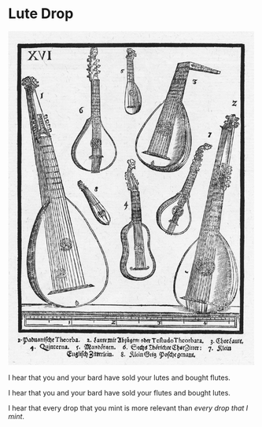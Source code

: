 # Lute Drop

<img src="docs/lutes.jpg?raw=true" width="500" alt="Assorted Lutes">

I hear that you and your bard have sold your lutes and bought flutes.

I hear that you and your bard have sold your flutes and bought lutes.

I hear that every drop that you mint is more relevant than _every drop that I mint_.
